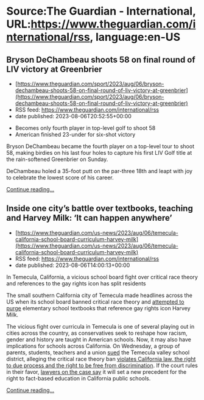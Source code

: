# Source:The Guardian - International, URL:https://www.theguardian.com/international/rss, language:en-US

## Bryson DeChambeau shoots 58 on final round of LIV victory at Greenbrier
 - [https://www.theguardian.com/sport/2023/aug/06/bryson-dechambeau-shoots-58-on-final-round-of-liv-victory-at-greenbrier](https://www.theguardian.com/sport/2023/aug/06/bryson-dechambeau-shoots-58-on-final-round-of-liv-victory-at-greenbrier)
 - RSS feed: https://www.theguardian.com/international/rss
 - date published: 2023-08-06T20:52:55+00:00

<ul><li>Becomes only fourth player in top-level golf to shoot 58</li><li>American finished 23-under for six-shot victory</li></ul><p>Bryson DeChambeau became the fourth player on a top-level tour to shoot 58, making birdies on his last four holes to capture his first LIV Golf title at the rain-softened Greenbrier on Sunday.</p><p>DeChambeau holed a 35-foot putt on the par-three 18th and leapt with joy to celebrate the lowest score of his career.</p> <a href="https://www.theguardian.com/sport/2023/aug/06/bryson-dechambeau-shoots-58-on-final-round-of-liv-victory-at-greenbrier">Continue reading...</a>

## Inside one city’s battle over textbooks, teaching and Harvey Milk: ‘It can happen anywhere’
 - [https://www.theguardian.com/us-news/2023/aug/06/temecula-california-school-board-curriculum-harvey-milk](https://www.theguardian.com/us-news/2023/aug/06/temecula-california-school-board-curriculum-harvey-milk)
 - RSS feed: https://www.theguardian.com/international/rss
 - date published: 2023-08-06T14:00:13+00:00

<p>In Temecula, California, a vicious school board fight over critical race theory and references to the gay rights icon has split residents</p><p>The small southern California city of Temecula made headlines across the US when its school board banned critical race theory and <a href="https://www.theguardian.com/us-news/2023/jun/07/california-school-board-president-defames-harvey-milk">attempted to purge</a> elementary school textbooks that reference gay rights icon Harvey Milk.</p><p>The vicious fight over curricula in Temecula is one of several playing out in cities across the country, as conservatives seek to reshape how racism, gender and history are taught in American schools. Now, it may also have implications for schools across California. On Wednesday, a group of parents, students, teachers and a union <a href="https://www.latimes.com/california/story/2023-08-02/public-counsel-sues-temecula-school-district-critical-race-theory-ban?campaign_id=49&amp;emc=edit_ca_20230803&amp;instance_id=99123&amp;nl=california-today&amp;regi_id=59166962&amp;segment_id=140994&amp;te=1&amp;user_id=dd1e3705d1f52ea63d24332ade825eb2">sued</a> the Temecula valley school district, alleging the critical race theory ban <a href="https://publiccounsel.org/wp-content/uploads/2023/08/2023.08.02-Mae-M.-v.-Komrosky-Complaint.pdf">violates California law, the right to due process and the right to be free from discrimination</a>. If the court rules in their favor, <a href="https://publiccounsel.org/press-releases/educators-students-and-parents-sue-temecula-school-board-for-violating-constitutional-rights-after-curriculum-censorship/">lawyers on the case say</a> it will set a new precedent for the right to fact-based education in California public schools.</p> <a href="https://www.theguardian.com/us-news/2023/aug/06/temecula-california-school-board-curriculum-harvey-milk">Continue reading...</a>

